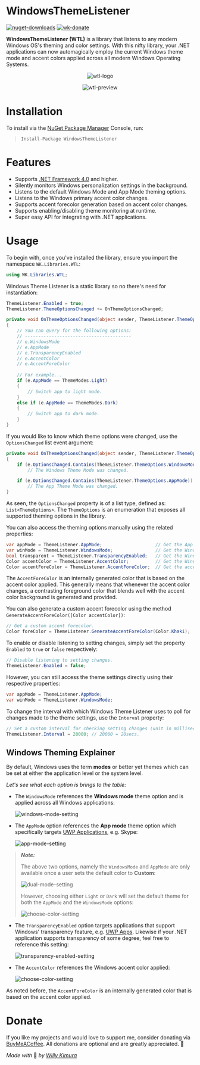 # WindowsThemeListener
[![nuget-downloads](https://img.shields.io/nuget/dt/WindowsThemeListener?label=Downloads)](https://www.nuget.org/packages/WindowsThemeListener/) [![wk-donate](https://img.shields.io/badge/SupportMe-Donate-orange.svg)](https://www.buymeacoffee.com/willykimura)

**WindowsThemeListener (WTL)** is a library that listens to any modern Windows OS's theming and color settings. With this nifty library, your .NET applications can now automagically employ the current Windows theme mode and accent colors applied across all modern Windows Operating Systems.

<div align="center">

![wtl-logo](Assets/Icons/Logo/wtl-logo-variant-lowres.png)

![wtl-preview](Assets/Screenshots/wtl-demo.gif)

</div>

# Installation 

To install via the [NuGet Package Manager](https://www.nuget.org/packages/WindowsThemeListener/) Console, run:

> `Install-Package WindowsThemeListener`

# Features
- Supports [.NET Framework 4.0](https://www.microsoft.com/en-us/download/details.aspx?id=17718) and higher.
- Silently monitors Windows personalization settings in the background.
- Listens to the default Windows Mode and App Mode theming options.
- Listens to the Windows primary accent color changes.
- Supports accent forecolor generation based on accent color changes.
- Supports enabling/disabling theme monitoring at runtime.
- Super easy API for integrating with .NET applications.

# Usage
To begin with, once you've installed the library, ensure you import the namespace `WK.Libraries.WTL`:

```c#
using WK.Libraries.WTL;
```

Windows Theme Listener is a static library so no there's need for instantiation:

```c#
ThemeListener.Enabled = true;
ThemeListener.ThemeOptionsChanged += OnThemeOptionsChanged;

private void OnThemeOptionsChanged(object sender, ThemeListener.ThemeOptionsChangedEventArgs e)
{
    // You can query for the following options:
    // ----------------------------------------
    // e.WindowsMode
    // e.AppMode
    // e.TransparencyEnabled
    // e.AccentColor
    // e.AccentForeColor
    
    // For example...
    if (e.AppMode == ThemeModes.Light) 
    {
        // Switch app to light mode.
    }
    else if (e.AppMode == ThemeModes.Dark) 
    {
        // Switch app to dark mode.
    }
}
```

If you would like to know which theme options were changed, use the `OptionsChanged` list event argument:

```c#
private void OnThemeOptionsChanged(object sender, ThemeListener.ThemeOptionsChangedEventArgs e)
{
    if (e.OptionsChanged.Contains(ThemeListener.ThemeOptions.WindowsMode))
        // The Windows Theme Mode was changed.

    if (e.OptionsChanged.Contains(ThemeListener.ThemeOptions.AppMode))
        // The App Theme Mode was changed.
}
```

As seen, the `OptionsChanged` property is of a list type, defined as: `List<ThemeOptions>`. The `ThemeOptions` is an enumeration that exposes all supported theming options in the library.

You can also access the theming options manually using the related properties:

```c#
var appMode = ThemeListener.AppMode;                    // Get the App theme mode setting.
var winMode = ThemeListener.WindowsMode;                // Get the Windows theme mode setting.
bool transparent = ThemeListener.TransparencyEnabled;   // Get the Windows transparency setting.
Color accentColor = ThemeListener.AccentColor;          // Get the Windows accent color setting.
Color accentForeColor = ThemeListener.AccentForeColor;  // Get the accent forecolor setting (generated).
```

The `AccentForeColor` is an internally generated color that is based on the accent color applied. This generally means that whenever the accent color changes, a contrasting foreground color that blends well with the accent color background is generated and provided.

You can also generate a custom accent forecolor using the method `GenerateAccentForeColor([Color accentColor])`:

```c#
// Get a custom accent forecolor.
Color foreColor = ThemeListener.GenerateAccentForeColor(Color.Khaki);
```

To enable or disable listening to setting changes, simply set the property `Enabled` to `true` or `false` respectively:

```c#
// Disable listening to setting changes.
ThemeListener.Enabled = false;
```

However, you can still access the theme settings directly using their respective properties:

```c#
var appMode = ThemeListener.AppMode;
var winMode = ThemeListener.WindowsMode;
```

To change the interval with which Windows Theme Listener uses to poll for changes made to the theme settings, use the `Interval` property:

```c#
// Set a custom interval for checking setting changes (unit in milliseconds).
ThemeListener.Interval = 20000; // 20000 = 20secs.
```

## Windows Theming Explainer

By default, Windows uses the term **modes** or better yet themes which can be set at either the application level or the system level.

*Let's see what each option is brings to the table:*

- The `WindowsMode` references the **Windows mode** theme option and is applied across all Windows applications:

  ![windows-mode-setting](Assets/Screenshots/win-windows-mode.png)

- The `AppMode` option references the **App mode** theme option which specifically targets [UWP Applications](https://docs.microsoft.com/en-us/windows/uwp/get-started/universal-application-platform-guide), e.g. Skype:

  ![app-mode-setting](Assets/Screenshots/win-app-mode.png)

> ***Note:***
>
> The above two options, namely the `WindowsMode` and `AppMode` are only available once a user sets the default color to **Custom**:
>
> ![dual-mode-setting](Assets/Screenshots/win-choose-color.png)
>
> However, choosing either `Light` or `Dark` will set the default theme for both the `AppMode` and  the `WindowsMode` options:
>
> ![choose-color-setting](Assets/Screenshots/win-default-theme-mode.png)

- The `TransparencyEnabled` option targets applications that support Windows' transparency feature, e.g. [UWP Apps](https://docs.microsoft.com/en-us/windows/uwp/get-started/universal-application-platform-guide). Likewise if your .NET application supports transparency of some degree, feel free to reference this setting:

  ![transparency-enabled-setting](Assets/Screenshots/win-transparency-effects.png)

- The `AccentColor` references the Windows accent color applied:

  ![choose-color-setting](Assets/Screenshots/win-choose-accent-color.png)

As noted before, the `AccentForeColor` is an internally generated color that is based on the accent color applied.

# Donate

If you like my projects and would love to support me, consider donating via [BuyMeACoffee](https://www.buymeacoffee.com/willykimura). All donations are optional and are greatly appreciated. 🙏

*Made with* 💛 *by* [*Willy Kimura*]([https://github.com/Willy-Kimura)